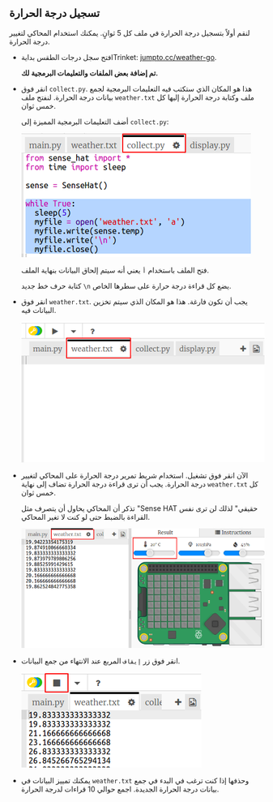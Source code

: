 ## تسجيل درجة الحرارة

لنقم أولاً بتسجيل درجة الحرارة في ملف كل 5 ثوانٍ. يمكنك استخدام المحاكي لتغيير درجة الحرارة.

+ افتح سجل درجات الطقس بدايةTrinket: <a href="http://jumpto.cc/weather-go" target="_blank">jumpto.cc/weather-go</a>.
    
    **تم إضافة بعض الملفات والتعليمات البرمجية لك.**

+ انقر فوق ` collect.py `. هذا هو المكان الذي ستكتب فيه التعليمات البرمجية لجمع بيانات درجة الحرارة. لنفتح ملف ` weather.txt ` ملف وكتابة درجة الحرارة إليها كل خمس ثوان.
    
    أضف التعليمات البرمجية المميزة إلى ` collect.py `:
    
    ![لقطة الشاشة](images/weather-collect.png)
    
    فتح الملف باستخدام ` أ ` يعني أنه سيتم إلحاق البيانات بنهاية الملف.
    
    كتابة حرف خط جديد `\n` يضع كل قراءة درجة حرارة على سطرها الخاص.

+ انقر فوق ` weather.txt `. يجب أن تكون فارغة. هذا هو المكان الذي سيتم تخزين البيانات فيه.
    
    ![لقطة الشاشة](images/weather-file.png)

+ الآن انقر فوق تشغيل. استخدام شريط تمرير درجة الحرارة على المحاكي لتغيير درجة الحرارة. يجب أن ترى قراءة درجة الحرارة تضاف إلى نهاية `weather.txt` كل خمس ثوان.
    
    تذكر أن المحاكي يحاول أن يتصرف مثل "Sense HAT حقيقي" لذلك لن ترى نفس القراءة بالضبط حتى لو كنت لا تغير المحاكي.
    
    ![لقطة الشاشة](images/weather-temperature.png)

+ انقر فوق زر ` إيقاف ` المربع عند الانتهاء من جمع البيانات.
    
    ![لقطة الشاشة](images/weather-stop.png)

+ يمكنك تمييز البيانات في ` weather.txt ` وحذفها إذا كنت ترغب في البدء في جمع بيانات درجة الحرارة الجديدة. اجمع حوالي 10 قراءات لدرجة الحرارة.